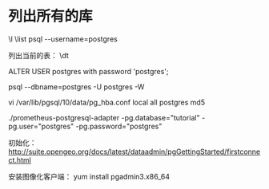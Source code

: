 # 列出所有的库
\l
\list
psql --username=postgres

列出当前的表：
\dt

ALTER USER postgres with password 'postgres';


psql --dbname=postgres  -U postgres -W


vi /var/lib/pgsql/10/data/pg_hba.conf
local   all             postgres                                md5




./prometheus-postgresql-adapter -pg.database="tutorial"  -pg.user="postgres"  -pg.password="postgres"


初始化：
http://suite.opengeo.org/docs/latest/dataadmin/pgGettingStarted/firstconnect.html


安装图像化客户端：
yum install pgadmin3.x86_64